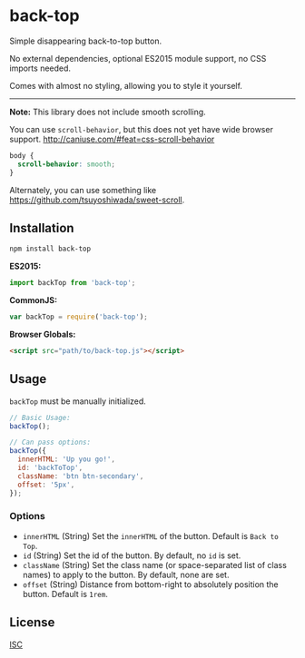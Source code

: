# back-top

Simple disappearing back-to-top button.

No external dependencies, optional ES2015 module support, no CSS imports needed.

Comes with almost no styling, allowing you to style it yourself.

---

**Note:** This library does not include smooth scrolling.

You can use `scroll-behavior`, but this does not yet have wide browser support. http://caniuse.com/#feat=css-scroll-behavior

```css
body {
  scroll-behavior: smooth;
}
```

Alternately, you can use something like https://github.com/tsuyoshiwada/sweet-scroll.

## Installation

```bash
npm install back-top
```

**ES2015:**
```js
import backTop from 'back-top';
```

**CommonJS:**
```js
var backTop = require('back-top');
```

**Browser Globals:**
```html
<script src="path/to/back-top.js"></script>
```

## Usage

`backTop` must be manually initialized.

```js
// Basic Usage:
backTop();

// Can pass options:
backTop({
  innerHTML: 'Up you go!',
  id: 'backToTop',
  className: 'btn btn-secondary',
  offset: '5px',
});
```

### Options

- `innerHTML` (String) Set the `innerHTML` of the button. Default is `Back to Top`.
- `id` (String) Set the id of the button. By default, no `id` is set.
- `className` (String) Set the class name (or space-separated list of class names) to apply to the button. By default, none are set.
- `offset` (String) Distance from bottom-right to absolutely position the button. Default is `1rem`.

## License

[ISC](LICENSE)

